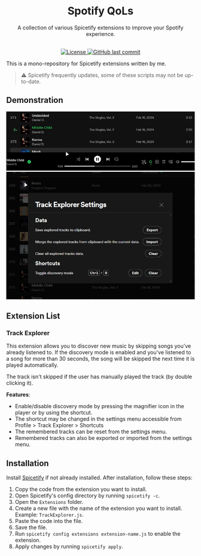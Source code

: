 <!-- markdownlint-disable-next-line first-line-heading -->
<div align="center">
  <h1>Spotify QoLs</h1>
  A collection of various Spicetify extensions to improve your Spotify experience.
</div>

<br>
<p align="center">
  <a href="LICENSE">
    <img alt="License" src="https://img.shields.io/github/license/Qwerty-133/spotify-qols">
  </a>
  <a href="commits">
    <img alt="GitHub last commit" src="https://img.shields.io/github/last-commit/Qwerty-133/spotify-qols">
  </a>
</p>

This is a mono-repository for Spicetify extensions written by me.

> :warning: Spicetify frequently updates, some of these scripts may not be up-to-date.

## Demonstration

![Track Explorer Usage](assets/demos/Track%20Explorer%20Demo.gif)
![Track Explorer Settings](assets/demos/Track%20Explorer%20Settings.png)

## Extension List

### Track Explorer

This extension allows you to discover new music by skipping songs you've already listened to. If the discovery mode is enabled and you've listened to a song for more than 30 seconds, the song will be skipped the next time it is played automatically.

The track isn't skipped if the user has manually played the track (by double clicking it).

**Features**:

- Enable/disable discovery mode by pressing the magnifier icon in the player or by using the shortcut.
- The shortcut may be changed in the settings menu accessible from Profile > Track Explorer > Shortcuts
- The remembered tracks can be reset from the settings menu.
- Remembered tracks can also be exported or imported from the settings menu.

## Installation

Install [Spicetify](https://spicetify.app/docs/advanced-usage/installation/) if not already installed.
After installation, follow these steps:

1. Copy the code from the extension you want to install.
2. Open Spicetify's config directory by running `spicetify -c`.
3. Open the `Extensions` folder.
4. Create a new file with the name of the extension you want to install. Example: `TrackExplorer.js`.
5. Paste the code into the file.
6. Save the file.
7. Run `spicetify config extensions extension-name.js` to enable the extension.
8. Apply changes by running `spicetify apply`.
